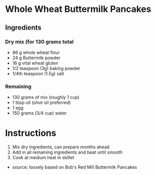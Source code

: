 # Whole Wheat Buttermilk Pancakes

## Ingredients

### Dry mix (for 130 grams total
- 86 g whole wheat flour
- 24 g Buttermilk powder
- 16 g vital wheat gluten
- 1/2 teaspoon (3g) baking powder
- 1/4th teaspoon (1.5g) salt


### Remaining
- 130 grams of mix (roughly 1 cup)
- 1 tbsp oil (olive oil preferred)
- 1 egg
- 150 grams (3/4 cup) water


# Instructions
1. Mix dry ingredients, can prepare months ahead
2. Add in all remaining ingredients and beat until smooth
3. Cook at medium heat in skillet



- source: loosely based on Bob's Red Mill Buttermilk Pancakes
